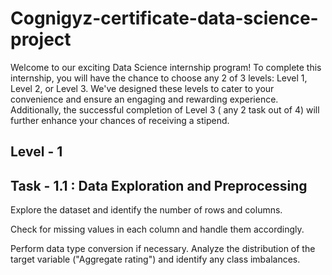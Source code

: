 # Cognigyz-certificate-data-science-project

Welcome to our exciting Data Science internship program! To complete this internship, you will have the chance to choose any 2 of 3 levels: Level 1, Level 2, or Level 3. We've designed these levels to cater to your convenience and ensure an engaging and rewarding experience. Additionally, the successful completion of Level 3 ( any 2 task out of 4) will further enhance your chances of receiving a stipend.

## Level - 1
## Task - 1.1 : Data Exploration and Preprocessing
Explore the dataset and identify the number of rows and columns.

Check for missing values in each column and handle them accordingly.

 Perform data type conversion if necessary. Analyze the distribution of the target variable ("Aggregate rating") and identify any class imbalances.
